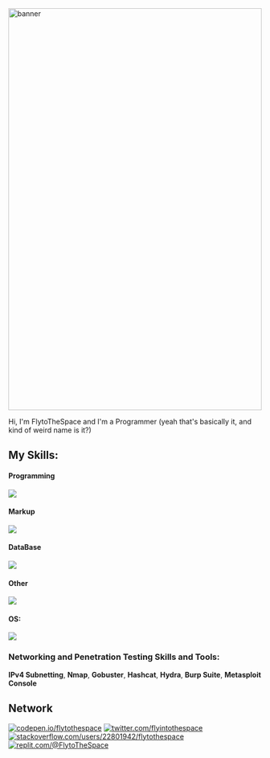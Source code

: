 
<img src="./banner.png" alt="banner" style="width: 100%; height: 20vh; object-fit: cover; object-position: center;">

Hi, I'm FlytoTheSpace and I'm a Programmer (yeah that's basically it, and kind of weird name is it?)
## My Skills:
#### Programming
![](https://skillicons.dev/icons?i=js,nodejs,python,ts,bash&theme=dark)
#### Markup
![](https://skillicons.dev/icons?i=html,css,htmx,bootstrap,md,ps&theme=dark)
#### DataBase
![](https://skillicons.dev/icons?i=mongodb,redis,mysql&theme=dark)
#### Other
![](https://skillicons.dev/icons?i=docker,express,nginx,git&theme=dark)
#### OS:
![](https://skillicons.dev/icons?i=linux,windows,debian,kali,ubuntu,mint&theme=dark)
### Networking and Penetration Testing Skills and Tools:

**IPv4 Subnetting**, **Nmap**, **Gobuster**, **Hashcat**, **Hydra**, **Burp Suite**, **Metasploit Console**

## Network
[![codepen.io/flytothespace](https://skillicons.dev/icons?i=codepen&theme=dark)](https://codepen.io/flytothespace)
[![twitter.com/flyintothespace](https://skillicons.dev/icons?i=twitter&theme=dark)](https://twitter.com/flyintothespace)
[![stackoverflow.com/users/22801942/flytothespace](https://skillicons.dev/icons?i=stackoverflow&theme=dark)](https://stackoverflow.com/users/22801942/flytothespace)
[![replit.com/@FlytoTheSpace](https://skillicons.dev/icons?i=replit&theme=dark)](https://replit.com/@FlytoTheSpace)

